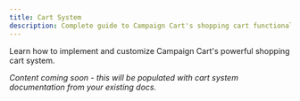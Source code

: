 ```yaml
---
title: Cart System
description: Complete guide to Campaign Cart's shopping cart functionality
---
```



Learn how to implement and customize Campaign Cart's powerful shopping cart system.

*Content coming soon - this will be populated with cart system documentation from your existing docs.*